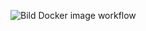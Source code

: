 ![Bild Docker image workflow](https://github.com/robinostlund/docker-miner-trex/actions/workflows/docker-image.yml/badge.svg)
